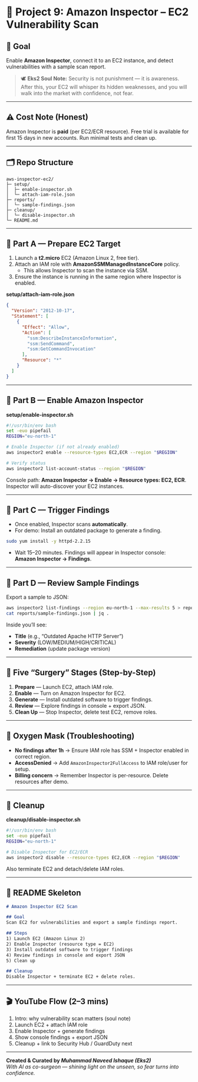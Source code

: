 # 🌟 Project 9: Amazon Inspector – EC2 Vulnerability Scan

## 🎯 Goal
Enable **Amazon Inspector**, connect it to an EC2 instance, and detect vulnerabilities with a sample scan report.

> 🕊️ **Eks2 Soul Note:** Security is not punishment — it is awareness. After this, your EC2 will whisper its hidden weaknesses, and you will walk into the market with confidence, not fear.

---

## ⚠️ Cost Note (Honest)
Amazon Inspector is **paid** (per EC2/ECR resource). Free trial is available for first 15 days in new accounts. Run minimal tests and clean up.

---

## 🗂 Repo Structure
```
aws-inspector-ec2/
├─ setup/
│  ├─ enable-inspector.sh
│  └─ attach-iam-role.json
├─ reports/
│  └─ sample-findings.json
├─ cleanup/
│  └─ disable-inspector.sh
└─ README.md
```

---

## 🧩 Part A — Prepare EC2 Target

1. Launch a **t2.micro** EC2 (Amazon Linux 2, free tier).  
2. Attach an IAM role with **AmazonSSMManagedInstanceCore** policy.  
   - This allows Inspector to scan the instance via SSM.  
3. Ensure the instance is running in the same region where Inspector is enabled.

**setup/attach-iam-role.json**
```json
{
  "Version": "2012-10-17",
  "Statement": [
    {
      "Effect": "Allow",
      "Action": [
        "ssm:DescribeInstanceInformation",
        "ssm:SendCommand",
        "ssm:GetCommandInvocation"
      ],
      "Resource": "*"
    }
  ]
}
```

---

## 🧩 Part B — Enable Amazon Inspector

**setup/enable-inspector.sh**
```bash
#!/usr/bin/env bash
set -euo pipefail
REGION="eu-north-1"

# Enable Inspector (if not already enabled)
aws inspector2 enable --resource-types EC2,ECR --region "$REGION"

# Verify status
aws inspector2 list-account-status --region "$REGION"
```

Console path: **Amazon Inspector → Enable → Resource types: EC2, ECR**.  
Inspector will auto-discover your EC2 instances.

---

## 🧩 Part C — Trigger Findings

- Once enabled, Inspector scans **automatically**.  
- For demo: Install an outdated package to generate a finding.  
```bash
sudo yum install -y httpd-2.2.15
```

- Wait 15–20 minutes. Findings will appear in Inspector console:  
  **Amazon Inspector → Findings**.

---

## 🧩 Part D — Review Sample Findings

Export a sample to JSON:  
```bash
aws inspector2 list-findings --region eu-north-1 --max-results 5 > reports/sample-findings.json
cat reports/sample-findings.json | jq .
```

Inside you’ll see:  
- **Title** (e.g., “Outdated Apache HTTP Server”)  
- **Severity** (LOW/MEDIUM/HIGH/CRITICAL)  
- **Remediation** (update package version)  

---

## 🏥 Five “Surgery” Stages (Step-by-Step)

1. **Prepare** — Launch EC2, attach IAM role.  
2. **Enable** — Turn on Amazon Inspector for EC2.  
3. **Generate** — Install outdated software to trigger findings.  
4. **Review** — Explore findings in console + export JSON.  
5. **Clean Up** — Stop Inspector, delete test EC2, remove roles.

---

## 🧯 Oxygen Mask (Troubleshooting)
- **No findings after 1h** → Ensure IAM role has SSM + Inspector enabled in correct region.  
- **AccessDenied** → Add `AmazonInspector2FullAccess` to IAM role/user for setup.  
- **Billing concern** → Remember Inspector is per-resource. Delete resources after demo.

---

## 🧹 Cleanup

**cleanup/disable-inspector.sh**
```bash
#!/usr/bin/env bash
set -euo pipefail
REGION="eu-north-1"

# Disable Inspector for EC2/ECR
aws inspector2 disable --resource-types EC2,ECR --region "$REGION"
```

Also terminate EC2 and detach/delete IAM roles.

---

## 📄 README Skeleton
```markdown
# Amazon Inspector EC2 Scan

## Goal
Scan EC2 for vulnerabilities and export a sample findings report.

## Steps
1) Launch EC2 (Amazon Linux 2)
2) Enable Inspector (resource type = EC2)
3) Install outdated software to trigger findings
4) Review findings in console and export JSON
5) Clean up

## Cleanup
Disable Inspector + terminate EC2 + delete roles.
```

---

## 🎬 YouTube Flow (2–3 mins)
1. Intro: why vulnerability scan matters (soul note)  
2. Launch EC2 + attach IAM role  
3. Enable Inspector + generate findings  
4. Show console findings + export JSON  
5. Cleanup + link to Security Hub / GuardDuty next

---

**Created & Curated by _Muhammad Naveed Ishaque (Eks2)_**  
_With AI as co-surgeon — shining light on the unseen, so fear turns into confidence._
